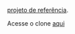 [projeto de referência](https://www6.pe.senac.br/evento/programacao4.0/?utm_campaign=senac_-_trilha_ti_-_reforco&utm_medium=email&utm_source=RD+Station#).

Acesse o clone [aqui](https://landing-senac-ti.vercel.app/)